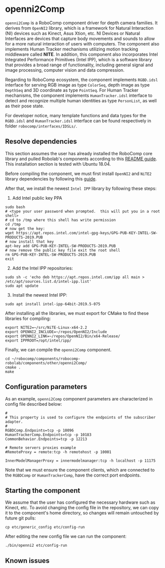 
# openni2Comp

`openni2Comp` is a RoboComp component driver for depth camera families. It derives from `OpenNI2` library, which is a framework for Natural Interaction (NI) devices such as Kinect, Asus Xtion, etc. NI Devices or Natural Interfaces are devices that capture body movements and sounds to allow for a more natural interaction of users with computers. The component also implements Human Tracker mechanisms utilizing motion tracking middleware called **NITE**. In addition, this component also incorporates Intel Integrated Performance Primitives (Intel IPP), which is a software library that provides a broad range of functionality, including general signal and image processing, computer vision and data compression.

Regarding to RoboComp ecosystem, the component implements `RGBD.idsl` interface for serving RGB image as type `ColorSeq`, depth image as type `DepthSeq` and 3D coordinate as type `PointSeq`. For Human Tracker mechanisms, the component implements `HumanTracker.idsl` interface to detect and recognize multiple human identities as type `PersonList`, as well as their pose state.  

For developer notice, many template functions and data types for the `RGBD.idsl` and `HumanTracker.idsl` interface can be found respectively in folder `robocomp/interfaces/IDSLs/`.

## Resolve dependencies
This section assumes the user has already installed the RoboComp core library and pulled Robolab's components according to this [README guide](https://github.com/robocomp/robocomp). This installation section is tested with Ubuntu 18.04.

Before compiling the component, we must first install `OpenNI2` and `NiTE2` library dependencies by following this [guide](https://github.com/roboticslab-uc3m/installation-guides/blob/master/install-openni-nite.md).

After that, we install the newest `Intel IPP` library by following these steps:
1. Add Intel public key PPA
```
sudo bash
# <type your user password when prompted.  this will put you in a root shell>
# cd to /tmp where this shell has write permission
cd /tmp
# now get the key:
wget https://apt.repos.intel.com/intel-gpg-keys/GPG-PUB-KEY-INTEL-SW-PRODUCTS-2019.PUB
# now install that key
apt-key add GPG-PUB-KEY-INTEL-SW-PRODUCTS-2019.PUB
# now remove the public key file exit the root shell
rm GPG-PUB-KEY-INTEL-SW-PRODUCTS-2019.PUB
exit
```

2. Add the Intel IPP repositories:

```
sudo sh -c 'echo deb https://apt.repos.intel.com/ipp all main > /etc/apt/sources.list.d/intel-ipp.list'
sudo apt update
```

3. Install the newest Intel IPP:

```
sudo apt install intel-ipp-64bit-2019.5-075
```

After installing all the libraries, we must export for CMake to find these libraries for compiling:

```
export NITE2=~/src/NiTE-Linux-x64-2.2
export OPENNI2_INCLUDE=~/repos/OpenNI2/Include
export OPENNI2_LINK=~/repos/OpenNI2/Bin/x64-Release/
export IPPROOT=/opt/intel/ipp/
```

Finally, we can compile the `openni2Comp` component.

```
cd ~/robocomp/components/robocomp-robolab/components/other/openni2Comp/
cmake .
make
```


## Configuration parameters
As an example, `openni2Comp` component parameters are characterized in config file described below:

```
#
# This property is used to configure the endpoints of the subscriber adapter.
#
RGBDComp.Endpoints=tcp -p 10096
HumanTrackerComp.Endpoints=tcp -p 10183
CommonBehavior.Endpoints=tcp -p 12213

# Remote servers proxies example
#RemoteProxy = remote:tcp -h remotehost -p 10001

InnerModelManagerProxy = innermodelmanager:tcp -h localhost -p 11175
```

Note that we must ensure the component clients, which are connected to the `RGBDComp` or `HumanTrackerComp`, have the correct port endpoints.

## Starting the component
We assume that the user has configured the necessary hardware such as Kinect, etc. 
To avoid changing the config file in the repository, we can copy it to the component's home directory, so changes will remain untouched by future git pulls:
```
cp etc/generic_config etc/config-run
```

After editing the new config file we can run the component:
```
./bin/openni2 etc/config-run
```

## Known issues
